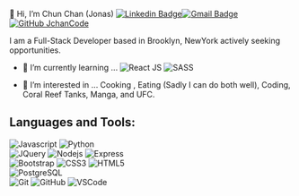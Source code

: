 👋 Hi, I’m Chun Chan (Jonas)
 [![Linkedin Badge](https://img.shields.io/badge/-jonaschan-blue?style=flat&logo=linkedin)](https://www.linkedin.com/in/jonaschan/)[![Gmail Badge](https://img.shields.io/badge/-JChanCode@gmail.com-c14438?style=flat-square&logo=Gmail&logoColor=white&link=mailto:JChanCode@gmail.com)](mailto:JChanCode@gmail.com)
 [![GitHub JchanCode](https://img.shields.io/github/followers/JchanCode?label=follow&style=social)](https://github.com/JchanCode)
 
 I am a Full-Stack Developer based in Brooklyn, NewYork actively seeking opportunities.
 


- 🌱 I’m currently learning ...
![React JS](https://img.shields.io/badge/-ReactJS-black?style=flat-square&logo=react)
![SASS](https://img.shields.io/badge/Sass-CC6699?style=for-the-badge&logo=sass&logoColor=white)

- 👀 I’m interested in ...
Cooking , Eating (Sadly I can do both well), Coding, Coral Reef Tanks, Manga, and UFC.

## Languages and Tools:
  ![Javascript](https://img.shields.io/badge/JavaScript-323330?style=for-the-badge&logo=javascript&logoColor=F7DF1E)
  ![Python](https://img.shields.io/badge/-Python-black?style=flat-square&logo=python)
<br>
  ![JQuery](http://img.shields.io/badge/-JQuery-black?style=flat-square&logo=jquery)
  ![Nodejs](https://img.shields.io/badge/-NodeJS-black?style=flat-square&logo=Node.js)
  ![Express](https://img.shields.io/badge/-Express-black?style=flat-square&logo=express)
<br>
  ![Bootstrap](https://img.shields.io/badge/-Bootstrap-563D7C?style=flat-square&logo=bootstrap)
  ![CSS3](https://img.shields.io/badge/-CSS3-1572B6?style=flat-square&logo=css3)
  ![HTML5](https://img.shields.io/badge/-HTML5-E34F26?style=flat-square&logo=html5&logoColor=white)
<br>
  ![PostgreSQL](http://img.shields.io/badge/-PostgreSQL-black?style=flat-square&logo=postgresql)
<br>
  ![Git](https://img.shields.io/badge/-Git-black?style=flat-square&logo=git)
  ![GitHub](https://img.shields.io/badge/-GitHub-181717?style=flat-square&logo=github)
  ![VSCode](https://img.shields.io/badge/-VS_Code-007ACC?style=flat-square&logo=visual-studio-code)  
<!---
JchanCode/JchanCode is a ✨ special ✨ repository because its `README.md` (this file) appears on your GitHub profile.
You can click the Preview link to take a look at your changes.
--->
